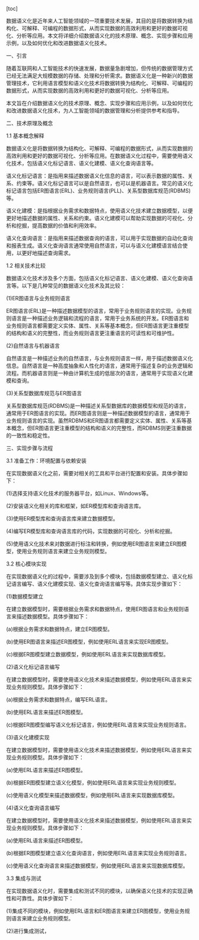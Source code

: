 
[toc]                    
                
                
数据语义化是近年来人工智能领域的一项重要技术发展，其目的是将数据转换为结构化、可解释、可编程的数据形式，从而实现数据的高效利用和更好的数据可视化、分析等应用。本文将详细介绍数据语义化的技术原理、概念、实现步骤和应用示例，以及如何优化和改进数据语义化技术。

一、引言

随着互联网和人工智能技术的快速发展，数据量急剧增加，但传统的数据管理方式已经无法满足大规模数据的存储、处理和分析需求。数据语义化是一种新兴的数据管理技术，它利用语言模型和语义化技术将数据转换为结构化、可解释、可编程的数据形式，从而实现数据的高效利用和更好的数据可视化、分析等应用。

本文旨在介绍数据语义化的技术原理、概念、实现步骤和应用示例，以及如何优化和改进数据语义化技术，为人工智能领域的数据管理和分析提供参考和指导。

二、技术原理及概念

1.1 基本概念解释

数据语义化是将数据转换为结构化、可解释、可编程的数据形式，从而实现数据的高效利用和更好的数据可视化、分析等应用。在数据语义化过程中，需要使用语义化技术，包括语义化标记语言、语义化建模、语义化查询语言等。

语义化标记语言：是指用来描述数据语义化信息的语言，可以表示数据的属性、关系、约束等。语义化标记语言可以是自然语言，也可以是机器语言。常见的语义化标记语言包括ER图语言(ERL)、业务规则语言(PLL)、关系型数据库规范(RDBMS)等。

语义化建模：是指根据业务需求和数据特点，使用语义化技术建立数据模型，以便更好地描述数据的属性、关系和约束。语义化建模可以帮助实现数据的可视化、分析和挖掘，提高数据的价值和利用效率。

语义化查询语言：是指用来描述数据查询的语言，可以用于实现数据的自动化查询和报表生成。语义化查询语言通常使用自然语言，可以与语义化建模语言结合使用，以更好地描述查询需求。

1.2 相关技术比较

数据语义化技术涉及多个方面，包括语义化标记语言、语义化建模、语义化查询语言等。以下是几种常见的数据语义化技术及其比较：

(1)ER图语言与业务规则语言

ER图语言(ERL)是一种描述数据模型的语言，常用于业务规则语言的实现。业务规则语言是一种描述业务逻辑和流程的语言，常用于业务系统的开发。ER图语言和业务规则语言都需要定义实体、属性、关系等基本概念，但ER图语言更注重模型的结构和语义的完整性，而业务规则语言更注重语言的可读性和可维护性。

(2)自然语言与机器语言

自然语言是一种描述业务的自然语言，与业务规则语言一样，用于描述数据语义化信息。自然语言是一种高度抽象和人性化的语言，通常用于描述复杂的业务逻辑和流程。而机器语言则是一种由计算机生成的低层次的语言，通常用于实现语义化建模和查询。

(3)关系型数据库规范与ER图语言

关系型数据库规范(RDBMS)是一种描述关系型数据库的数据模型和规范的语言，通常用于ER图语言的实现。而ER图语言则是一种描述数据模型的语言，通常用于业务规则语言的实现。虽然RDBMS和ER图语言都需要定义实体、属性、关系等基本概念，但ER图语言更注重模型的结构和语义的完整性，而RDBMS则更注重数据的一致性和稳定性。

三、实现步骤与流程

3.1 准备工作：环境配置与依赖安装

在实现数据语义化之前，需要对相关的工具和平台进行配置和安装。具体步骤如下：

(1)选择支持语义化技术的服务器平台，如Linux、Windows等。

(2)安装语义化相关的库和框架，如ER模型库和查询语言库。

(3)使用ER模型库和查询语言库来建立数据模型。

(4)编写ER模型库和查询语言库的代码，实现数据的可视化、分析和挖掘。

(5)使用语义化技术来对数据进行标注和转换，例如使用ER图语言来建立ER图模型，使用业务规则语言来建立业务规则模型。

3.2 核心模块实现

在实现数据语义化的过程中，需要涉及到多个模块，包括数据模型建立、语义化标记语言编写、语义化建模实现、语义化查询语言编写等。具体实现步骤如下：

(1)数据模型建立

在建立数据模型时，需要根据业务需求和数据特点，使用ER图语言和业务规则语言来描述数据模型。具体步骤如下：

(a)根据业务需求和数据特点，建立ER图模型。

(b)使用ER图语言来描述ER图模型，例如使用ERL语言来实现ER图模型。

(c)根据ER图模型建立数据模型，例如使用ERL语言来实现数据库模型。

(2)语义化标记语言编写

在建立数据模型时，需要使用语义化技术来描述数据模型，例如使用ERL语言来实现业务规则模型。具体步骤如下：

(a)根据业务需求和数据特点，编写ERL语言。

(b)使用ERL语言来描述ER图模型。

(c)根据ER图模型编写语义化标记语言，例如使用ERL语言来实现业务规则语言。

(3)语义化建模实现

在建立数据模型时，需要使用语义化技术来描述数据模型，例如使用ERL语言来实现业务规则模型。具体步骤如下：

(a)使用ERL语言来描述ER图模型。

(b)根据ER图模型建立语义化模型，例如使用ERL语言来实现业务规则模型。

(c)使用语义化模型来描述数据模型，例如使用ERL语言来实现数据库模型。

(4)语义化查询语言编写

在建立数据模型时，需要使用语义化技术来描述数据模型，例如使用ERL语言来实现业务规则模型。具体步骤如下：

(a)使用ERL语言来描述ER图模型。

(b)根据ER图模型建立语义化查询语言，例如使用ERL语言来实现业务规则语言。

(c)使用语义化查询语言来描述数据模型，例如使用ERL语言来实现数据库模型。

3.3 集成与测试

在实现数据语义化时，需要集成和测试不同的模块，以确保语义化技术的实现正确性和可靠性。具体步骤如下：

(1)集成不同的模块，例如使用ERL语言和ER图语言来建立ER图模型，使用业务规则语言来建立业务规则模型。

(2)进行集成测试，

